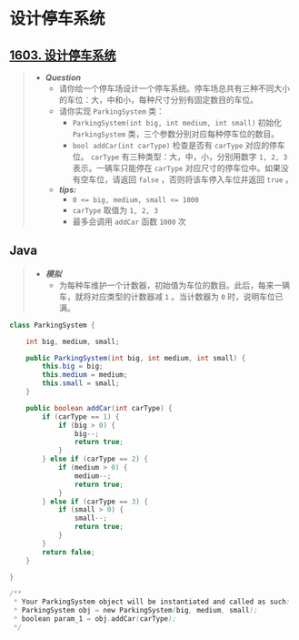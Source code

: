 # 设计停车系统

## [1603. 设计停车系统](https://leetcode.cn/problems/design-parking-system/)

> - ***Question***
>   - 请你给一个停车场设计一个停车系统。停车场总共有三种不同大小的车位：大，中和小，每种尺寸分别有固定数目的车位。
>   - 请你实现 `ParkingSystem` 类：
>     - `ParkingSystem(int big, int medium, int small)` 初始化 `ParkingSystem` 类，三个参数分别对应每种停车位的数目。
>     - `bool addCar(int carType)` 检查是否有 `carType` 对应的停车位。 `carType` 有三种类型：大，中，小，分别用数字 `1, 2, 3` 表示。一辆车只能停在 `carType` 对应尺寸的停车位中。如果没有空车位，请返回 `false` ，否则将该车停入车位并返回 `true` 。
>   - ***tips:***
>     - `0 <= big, medium, small <= 1000`
>     - `carType` 取值为 `1, 2, 3`
>     - 最多会调用 `addCar` 函数 `1000` 次

## Java

> - ***模拟***
>   - 为每种车维护一个计数器，初始值为车位的数目。此后，每来一辆车，就将对应类型的计数器减 `1` 。当计数器为 `0` 时，说明车位已满。

```java
class ParkingSystem {

    int big, medium, small;

    public ParkingSystem(int big, int medium, int small) {
        this.big = big;
        this.medium = medium;
        this.small = small;
    }

    public boolean addCar(int carType) {
        if (carType == 1) {
            if (big > 0) {
                big--;
                return true;
            }
        } else if (carType == 2) {
            if (medium > 0) {
                medium--;
                return true;
            }
        } else if (carType == 3) {
            if (small > 0) {
                small--;
                return true;
            }
        }
        return false;
    }

}

/**
 * Your ParkingSystem object will be instantiated and called as such:
 * ParkingSystem obj = new ParkingSystem(big, medium, small);
 * boolean param_1 = obj.addCar(carType);
 */
```
